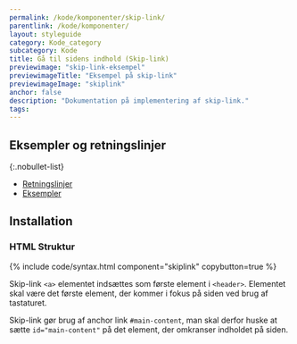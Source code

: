 ```yaml
---
permalink: /kode/komponenter/skip-link/
parentlink: /kode/komponenter/
layout: styleguide
category: Kode_category
subcategory: Kode
title: Gå til sidens indhold (Skip-link)
previewimage: "skip-link-eksempel"
previewimageTitle: "Eksempel på skip-link"
previewimageImage: "skiplink"
anchor: false
description: "Dokumentation på implementering af skip-link."
tags: 
---
```


## Eksempler og retningslinjer

{:.nobullet-list}
- <a href="/komponenter/skip-link/#retningslinjer">Retningslinjer</a>
- <a href="/komponenter/skip-link/">Eksempler</a>

## Installation

### HTML Struktur

{% include code/syntax.html component="skiplink" copybutton=true %}

Skip-link `<a>` elementet indsættes som første element i `<header>`. Elementet skal være det første element, der kommer i fokus på siden ved brug af tastaturet.

Skip-link gør brug af anchor link `#main-content`, man skal derfor huske at sætte `id="main-content"` på det element, der omkranser indholdet på siden.
